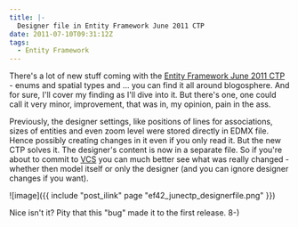 ```yaml
---
title: |-
  Designer file in Entity Framework June 2011 CTP
date: 2011-07-10T09:31:12Z
tags:
  - Entity Framework
---
```

There's a lot of new stuff coming with the [Entity Framework June 2011 CTP][1] - enums and spatial types and ... you can find it all around blogosphere. And for sure, I'll cover my finding as I'll dive into it. But there's one, one could call it very minor, improvement, that was in, my opinion, pain in the ass.

Previously, the designer settings, like positions of lines for associations, sizes of entities and even zoom level were stored directly in EDMX file. Hence possibly creating changes in it even if you only read it. But the new CTP solves it. The designer's content is now in a separate file. So if you're about to commit to [VCS][2] you can much better see what was really changed - whether then model itself or only the designer (and you can ignore designer changes if you want).

![image]({{ include "post_ilink" page "ef42_junectp_designerfile.png" }})

Nice isn't it? Pity that this "bug" made it to the first release. 8-)

[1]: http://blogs.msdn.com/b/adonet/archive/2011/06/30/announcing-the-microsoft-entity-framework-june-2011-ctp.aspx
[2]: http://en.wikipedia.org/wiki/Revision_control